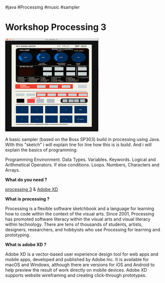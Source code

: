 #java #Processing #music #sampler 
    
<h1>Workshop Processing 3</h1>

<img src="https://github.com/vincentpaolo/java/blob/main/Screenshot%202021-02-24%20at%2012.01.30.png" width="300" height="300">


A basic sampler (based on the Boss SP303) build in processing using Java.
With this "sketch" i will explain line for line how this is is build.
And i will explain the basics of programming:

Programming Environment.
Data Types.
Variables.
Keywords.
Logical and Arithmetical Operators.
If else conditions.
Loops.
Numbers, Characters and Arrays.

<b>What do you need ?</b> 

[processing 3](https://processing.org/download/) & 
[Adobe XD](https://creativecloud.adobe.com/apps/download/xd?promoid=VKW3KF8J&mv=other)

<b>What is processing ?</b>

Processing is a flexible software sketchbook and a language for learning how to code within the context of the visual arts. Since 2001, Processing has promoted software literacy within the visual arts and visual literacy within technology. There are tens of thousands of students, artists, designers, researchers, and hobbyists who use Processing for learning and prototyping. 

<b>What is adobe XD ?</b>

Adobe XD is a vector-based user experience design tool for web apps and mobile apps, developed and published by Adobe Inc. It is available for macOS and Windows, although there are versions for iOS and Android to help preview the result of work directly on mobile devices. Adobe XD supports website wireframing and creating click-through prototypes.
